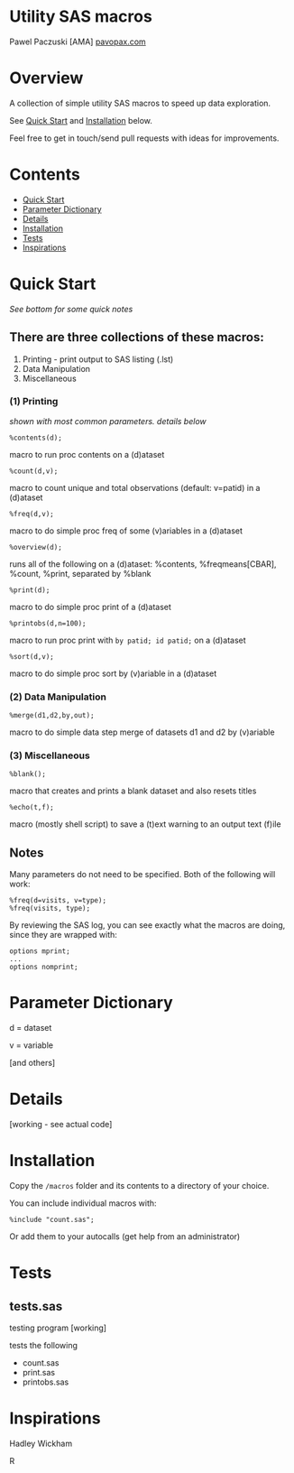 # Utility SAS macros
Pawel Paczuski [AMA] [pavopax.com](http://www.pavopax.com)

Overview
===============================================================================
A collection of simple utility SAS macros to speed up data exploration.

See [Quick Start](#quick-start) and [Installation](#installation) below.

Feel free to get in touch/send pull requests with ideas for improvements.



Contents
===============================================================================
* [Quick Start](#quick-start)
* [Parameter Dictionary](#parameter-dictionary)
* [Details](#details)
* [Installation](#installation)
* [Tests](#tests)
* [Inspirations](#inspirations)



Quick Start
===============================================================================
*See bottom for some quick notes*


## There are three collections of these macros:
1. Printing - print output to SAS listing (.lst)
2. Data Manipulation
3. Miscellaneous

### (1) Printing

*shown with most common parameters. details below*

`%contents(d);`

macro to run proc contents on a (d)ataset

`%count(d,v);` 

macro to count unique and total observations (default: v=patid) in a
(d)ataset

`%freq(d,v);`

macro to do simple proc freq of some (v)ariables in a (d)ataset

`%overview(d);`

runs all of the following on a (d)ataset: %contents, %freqmeans[CBAR],
%count, %print, separated by %blank

`%print(d);`

macro to do simple proc print of a (d)ataset

`%printobs(d,n=100);`

macro to run proc print with `by patid; id patid;` on a (d)ataset

`%sort(d,v);`

macro to do simple proc sort by (v)ariable in a (d)ataset

### (2) Data Manipulation

`%merge(d1,d2,by,out);`

macro to do simple data step merge of datasets d1 and d2 by (v)ariable


### (3) Miscellaneous

`%blank();`

macro that creates and prints a blank dataset and also resets titles

`%echo(t,f);`

macro (mostly shell script) to save a (t)ext warning to an output text
(f)ile




## Notes
Many parameters do not need to be specified. Both of the following will work:

	%freq(d=visits, v=type);
	%freq(visits, type);


By reviewing the SAS log, you can see exactly what the macros are
doing, since they are wrapped with:

    options mprint;  
    ...  
    options nomprint;  




Parameter Dictionary
===============================================================================
d = dataset

v = variable

[and others]



Details
===============================================================================

[working - see actual code]



Installation
===============================================================================
Copy the `/macros` folder and its contents to a directory of your choice.

You can include individual macros with:

	%include "count.sas";

Or add them to your autocalls (get help from an administrator)




Tests
===============================================================================

## tests.sas
testing program [working]

tests the following
* count.sas
* print.sas
* printobs.sas



Inspirations
===============================================================================

Hadley Wickham

R 
